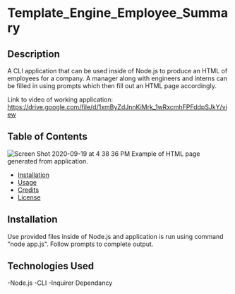 # Template_Engine_Employee_Summary
## Description 
A CLI application that can be used inside of Node.js to produce an HTML of employees for a company. A manager along with engineers and interns can be filled in using prompts which then fill out an HTML page accordingly. 

Link to video of working application: https://drive.google.com/file/d/1xmByZdJnnKiMrk_1wRxcmhFPFddpSJkY/view

## Table of Contents

![Screen Shot 2020-09-19 at 4 38 36 PM](https://user-images.githubusercontent.com/66890142/93691239-5f0e4d80-fa97-11ea-9998-9ec04d33e8e3.png)
Example of HTML page generated from application.

* [Installation](#installation)
* [Usage](#usage)
* [Credits](#credits)
* [License](#license)


## Installation

Use provided files inside of Node.js and application is run using command "node app.js". Follow prompts to complete output.

## Technologies Used

-Node.js
-CLI
-Inquirer Dependancy

